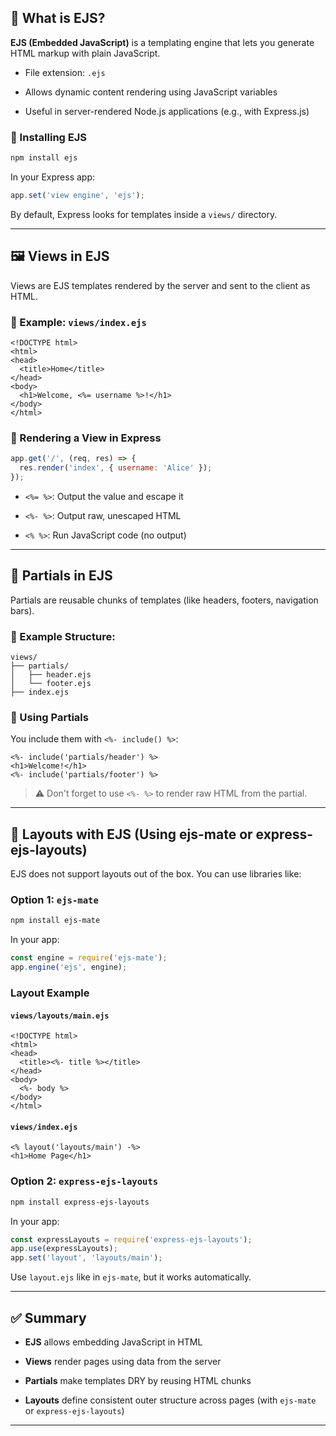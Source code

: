 ## 📘 What is EJS?

**EJS (Embedded JavaScript)** is a templating engine that lets you generate HTML markup with plain JavaScript.

- File extension: `.ejs`
    
- Allows dynamic content rendering using JavaScript variables
    
- Useful in server-rendered Node.js applications (e.g., with Express.js)
    

### 🔧 Installing EJS

```bash
npm install ejs
```

In your Express app:

```js
app.set('view engine', 'ejs');
```

By default, Express looks for templates inside a `views/` directory.

---

## 🖼️ Views in EJS

Views are EJS templates rendered by the server and sent to the client as HTML.

### 📄 Example: `views/index.ejs`

```ejs
<!DOCTYPE html>
<html>
<head>
  <title>Home</title>
</head>
<body>
  <h1>Welcome, <%= username %>!</h1>
</body>
</html>
```

### 🧠 Rendering a View in Express

```js
app.get('/', (req, res) => {
  res.render('index', { username: 'Alice' });
});
```

- `<%= %>`: Output the value and escape it
    
- `<%- %>`: Output raw, unescaped HTML
    
- `<% %>`: Run JavaScript code (no output)
    

---

## 🧩 Partials in EJS

Partials are reusable chunks of templates (like headers, footers, navigation bars).

### 📁 Example Structure:

```
views/
├── partials/
│   ├── header.ejs
│   └── footer.ejs
├── index.ejs
```

### 🔁 Using Partials

You include them with `<%- include() %>`:

```ejs
<%- include('partials/header') %>
<h1>Welcome!</h1>
<%- include('partials/footer') %>
```

> ⚠️ Don't forget to use `<%- %>` to render raw HTML from the partial.

---

## 🧱 Layouts with EJS (Using ejs-mate or express-ejs-layouts)

EJS does not support layouts out of the box. You can use libraries like:

### Option 1: `ejs-mate`

```bash
npm install ejs-mate
```

In your app:

```js
const engine = require('ejs-mate');
app.engine('ejs', engine);
```

### Layout Example

#### `views/layouts/main.ejs`

```ejs
<!DOCTYPE html>
<html>
<head>
  <title><%- title %></title>
</head>
<body>
  <%- body %>
</body>
</html>
```

#### `views/index.ejs`

```ejs
<% layout('layouts/main') -%>
<h1>Home Page</h1>
```

### Option 2: `express-ejs-layouts`

```bash
npm install express-ejs-layouts
```

In your app:

```js
const expressLayouts = require('express-ejs-layouts');
app.use(expressLayouts);
app.set('layout', 'layouts/main');
```

Use `layout.ejs` like in `ejs-mate`, but it works automatically.

---

## ✅ Summary

- **EJS** allows embedding JavaScript in HTML
    
- **Views** render pages using data from the server
    
- **Partials** make templates DRY by reusing HTML chunks
    
- **Layouts** define consistent outer structure across pages (with `ejs-mate` or `express-ejs-layouts`)
    

---
